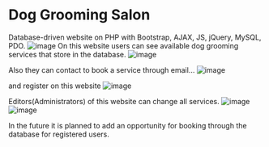 # Dog Grooming Salon
Database-driven website on PHP with Bootstrap, AJAX, JS, jQuery, MySQL, PDO.
![image](https://user-images.githubusercontent.com/98734760/220148044-ebe7ea56-97c4-4883-bb95-1f935c5ead1f.png)
On this website users can see available dog grooming services that store in the database. 
![image](https://user-images.githubusercontent.com/98734760/220155359-55b9f483-f4fb-4c70-ab5d-59526e616db8.png)

Also they can contact to book a service through email...
![image](https://user-images.githubusercontent.com/98734760/220156045-10f8d40f-3532-4e8e-bab2-cced819b98ff.png)

and register on this website
![image](https://user-images.githubusercontent.com/98734760/220156602-8563d521-7344-4f48-81b3-fc7fcbdc86d6.png)


Editors(Administrators) of this website can change all services.
![image](https://user-images.githubusercontent.com/98734760/220149444-328bf802-7beb-49d8-90e1-48b321734bbc.png)
![image](https://user-images.githubusercontent.com/98734760/220156361-f1326241-268c-4ab4-ae76-9387740274d8.png)

In the future it is planned to add an opportunity for booking through the database for registered users.
